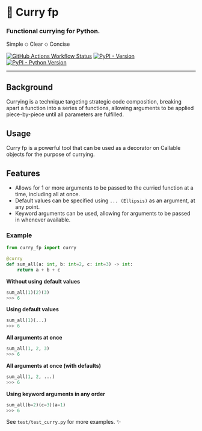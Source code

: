 # 🥘 Curry fp

### Functional currying for Python.
Simple ⬦ Clear ⬦ Concise

[![GitHub Actions Workflow Status](https://img.shields.io/github/actions/workflow/status/A-4S/curry-fp/python-app.yml?logo=github&label=unit%20test&style=for-the-badge)](https://github.com/A-4S/curry-fp/actions/workflows/python-app.yml) [![PyPI - Version](https://img.shields.io/pypi/v/curry-fp?style=for-the-badge)](https://pypi.org/project/curry-fp/) [![PyPI - Python Version](https://img.shields.io/pypi/pyversions/curry-fp?style=for-the-badge)](https://pypi.org/project/curry-fp/)

---
## Background
Currying is a technique targeting strategic code composition, breaking apart a function into a series of functions, allowing arguments to be applied piece-by-piece until all parameters are fulfilled.

## Usage
Curry fp is a powerful tool that can be used as a decorator on Callable objects for the purpose of currying.

## Features
- Allows for 1 or more arguments to be passed to the curried function at a time, including all at once.
- Default values can be specified using ```... (Ellipsis)``` as an argument, at any point.
- Keyword arguments can be used, allowing for arguments to be passed in whenever available.

### Example
```python
from curry_fp import curry

@curry
def sum_all(a: int, b: int=2, c: int=3) -> int:
    return a + b + c
```
**Without using default values**
```python
sum_all(1)(2)(3)
>>> 6
```

**Using default values**
```python
sum_all(1)(...)
>>> 6
```

**All arguments at once**
```python
sum_all(1, 2, 3)
>>> 6
```

**All arguments at once (with defaults)**
```python
sum_all(1, 2, ...)
>>> 6
```

**Using keyword arguments in any order**
```python
sum_all(b=2)(c=3)(a=1)
>>> 6
```

See ```test/test_curry.py``` for more examples. ✨
